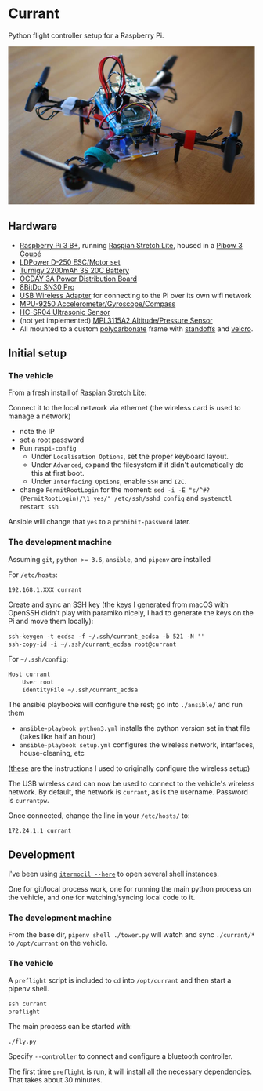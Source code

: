 # Currant

Python flight controller setup for a Raspberry Pi.

![quadcopter](image.jpg 'apr 2018')

## Hardware

- [Raspberry Pi 3 B+](https://www.raspberrypi.org/products/raspberry-pi-3-model-b-plus/), running [Raspian Stretch Lite](https://www.raspberrypi.org/downloads/raspbian/), housed in a [Pibow 3 Coupé](https://shop.pimoroni.com/products/pibow-coupe-for-raspberry-pi-3-b-plus)
- [LDPower D-250 ESC/Motor set](https://hobbyking.com/en_us/ldpower-d250-2-multicopter-power-system-2206-1900kv-6-x-3-4-pack.html)
- [Turnigy 2200mAh 3S 20C Battery](https://hobbyking.com/en_us/turnigy-2200mah-3s-25c-lipo-pack.html)
- [OCDAY 3A Power Distribution Board](https://www.amazon.com/gp/product/B01IOHWHI8)
- [8BitDo SN30 Pro](http://www.8bitdo.com/sn30-pro-g-classic-or-sn30-pro-sn/)
- [USB Wireless Adapter](https://www.edimax.com/edimax/merchandise/merchandise_detail/data/edimax/global/wireless_adapters_n150/ew-7811un) for connecting to the Pi over its own wifi network
- [MPU-9250 Accelerometer/Gyroscope/Compass](https://www.amazon.com/gp/product/B01I1J0Z7Y)
- [HC-SR04 Ultrasonic Sensor](https://www.sparkfun.com/products/13959)
- (not yet implemented) [MPL3115A2 Altitude/Pressure Sensor](https://www.sparkfun.com/products/11084)
- All mounted to a custom [polycarbonate](https://www.amazon.com/gp/product/B000G6SJS8) frame with [standoffs](https://www.amazon.com/gp/product/B01DD07PTW) and [velcro](https://www.amazon.com/gp/product/B01JNZ4R4W).


## Initial setup

### The vehicle

From a fresh install of [Raspian Stretch Lite](https://www.raspberrypi.org/downloads/raspbian/):

Connect it to the local network via ethernet (the wireless card is used to manage a network)

- note the IP
- set a root password
- Run `raspi-config`
	- Under `Localisation Options`, set the proper keyboard layout.
	- Under `Advanced`, expand the filesystem if it didn't automatically do this at first boot.
	- Under `Interfacing Options`, enable `SSH` and `I2C`.
- change `PermitRootLogin` for the moment: `sed -i -E "s/^#?(PermitRootLogin)/\1 yes/" /etc/ssh/sshd_config` and `systemctl restart ssh`

Ansible will change that `yes` to a `prohibit-password` later.

### The development machine

Assuming `git`, `python >= 3.6`, `ansible`, and `pipenv` are installed

For `/etc/hosts`:

    192.168.1.XXX currant

Create and sync an SSH key (the keys I generated from macOS with OpenSSH didn't play with paramiko nicely, I had to generate the keys on the Pi and move them locally):

    ssh-keygen -t ecdsa -f ~/.ssh/currant_ecdsa -b 521 -N ''
    ssh-copy-id -i ~/.ssh/currant_ecdsa root@currant

For `~/.ssh/config`:

    Host currant
        User root
        IdentityFile ~/.ssh/currant_ecdsa

The ansible playbooks will configure the rest; go into `./ansible/` and run them

- `ansible-playbook python3.yml` installs the python version set in that file (takes like half an hour)
- `ansible-playbook setup.yml` configures the wireless network, interfaces, house-cleaning, etc

([these](https://frillip.com/using-your-raspberry-pi-3-as-a-wifi-access-point-with-hostapd/) are the instructions I used to originally configure the wireless setup)

The USB wireless card can now be used to connect to the vehicle's wireless network.
By default, the network is `currant`, as is the username. Password is `currantpw`.

Once connected, change the line in your `/etc/hosts/` to:

	172.24.1.1 currant

## Development

I've been using [`itermocil --here`](https://github.com/TomAnthony/itermocil) to open several shell instances.

One for git/local process work, one for running the main python process on the vehicle, and one for watching/syncing local code to it.

### The development machine

From the base dir, `pipenv shell ./tower.py` will watch and sync `./currant/*` to `/opt/currant` on the vehicle.

### The vehicle

A `preflight` script is included to `cd` into `/opt/currant` and then start a pipenv shell.

    ssh currant
    preflight

The main process can be started with:

    ./fly.py

Specify `--controller` to connect and configure a bluetooth controller.

The first time `preflight` is run, it will install all the necessary dependencies. That takes about 30 minutes.
